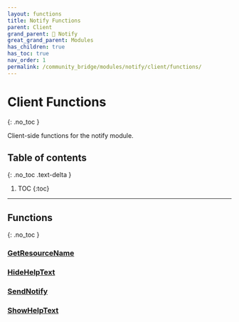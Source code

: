 ```yaml
---
layout: functions
title: Notify Functions
parent: Client
grand_parent: 🔔 Notify
great_grand_parent: Modules
has_children: true
has_toc: true
nav_order: 1
permalink: /community_bridge/modules/notify/client/functions/
---
```


# Client Functions
{: .no_toc }

Client-side functions for the notify module.

## Table of contents
{: .no_toc .text-delta }

1. TOC
{:toc}

---
## Functions
{: .no_toc }


### [GetResourceName](GetResourceName)

### [HideHelpText](HideHelpText)

### [SendNotify](SendNotify)

### [ShowHelpText](ShowHelpText)




